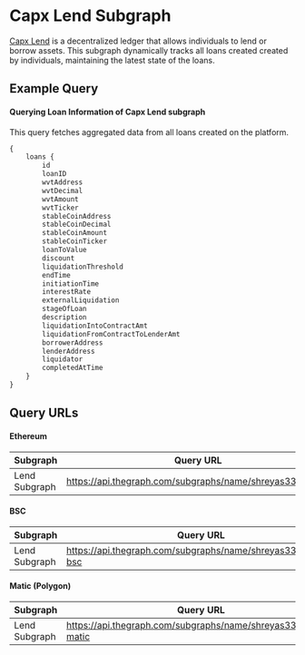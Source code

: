 # Capx Lend Subgraph

[Capx Lend](https://test.lend.capx.fi/) is a decentralized ledger that allows individuals to lend or borrow assets. This subgraph dynamically tracks all loans created created by individuals, maintaining the latest state of the loans.
## Example Query
#### Querying Loan Information of Capx Lend subgraph

This query fetches aggregated data from all loans created on the platform. 

```graphql
{
    loans {
        id
        loanID
        wvtAddress
        wvtDecimal
        wvtAmount
        wvtTicker
        stableCoinAddress
        stableCoinDecimal
        stableCoinAmount
        stableCoinTicker
        loanToValue
        discount
        liquidationThreshold
        endTime
        initiationTime
        interestRate
        externalLiquidation
        stageOfLoan
        description
        liquidationIntoContractAmt
        liquidationFromContractToLenderAmt
        borrowerAddress
        lenderAddress
        liquidator
        completedAtTime
    }
}
```
## Query URLs

#### Ethereum

| Subgraph     | Query URL  |
|---------------------|--------------------------------------------------------------------|
| Lend Subgraph     | https://api.thegraph.com/subgraphs/name/shreyas3336/lend |

#### BSC

| Subgraph     | Query URL  |
|---------------------|--------------------------------------------------------------------|
| Lend Subgraph     | https://api.thegraph.com/subgraphs/name/shreyas3336/lend-bsc |

#### Matic (Polygon)

| Subgraph     | Query URL  |
|---------------------|--------------------------------------------------------------------|
| Lend Subgraph     | https://api.thegraph.com/subgraphs/name/shreyas3336/lend-matic |
